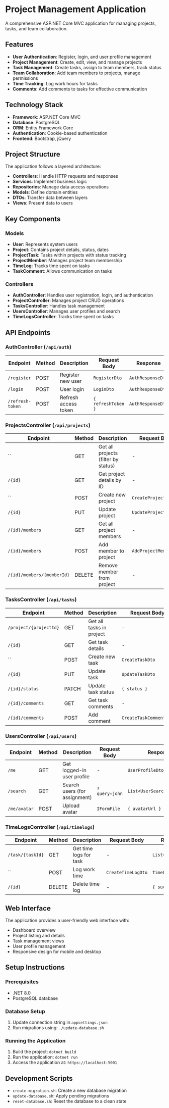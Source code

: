 # Project Management Application

A comprehensive ASP.NET Core MVC application for managing projects, tasks, and team collaboration.

## Features

- **User Authentication**: Register, login, and user profile management
- **Project Management**: Create, edit, view, and manage projects
- **Task Management**: Create tasks, assign to team members, track status
- **Team Collaboration**: Add team members to projects, manage permissions
- **Time Tracking**: Log work hours for tasks
- **Comments**: Add comments to tasks for effective communication

## Technology Stack

- **Framework**: ASP.NET Core MVC
- **Database**: PostgreSQL
- **ORM**: Entity Framework Core
- **Authentication**: Cookie-based authentication
- **Frontend**: Bootstrap, jQuery

## Project Structure

The application follows a layered architecture:

- **Controllers**: Handle HTTP requests and responses
- **Services**: Implement business logic
- **Repositories**: Manage data access operations
- **Models**: Define domain entities
- **DTOs**: Transfer data between layers
- **Views**: Present data to users

## Key Components

### Models

- **User**: Represents system users
- **Project**: Contains project details, status, dates
- **ProjectTask**: Tasks within projects with status tracking
- **ProjectMember**: Manages project team membership
- **TimeLog**: Tracks time spent on tasks
- **TaskComment**: Allows communication on tasks

### Controllers

- **AuthController**: Handles user registration, login, and authentication
- **ProjectController**: Manages project CRUD operations
- **TasksController**: Handles task management
- **UsersController**: Manages user profiles and search
- **TimeLogsController**: Tracks time spent on tasks

## API Endpoints

### AuthController (`/api/auth`)
| Endpoint | Method | Description | Request Body | Response |
|----------|--------|-------------|--------------|----------|
| `/register` | POST | Register new user | `RegisterDto` | `AuthResponseDto` |
| `/login` | POST | User login | `LoginDto` | `AuthResponseDto` |
| `/refresh-token` | POST | Refresh access token | `{ refreshToken }` | `AuthResponseDto` |

### ProjectsController (`/api/projects`)
| Endpoint | Method | Description | Request Body | Response |
|----------|--------|-------------|--------------|----------|
| `` | GET | Get all projects (filter by status) | - | `List<ProjectListDto>` |
| `/{id}` | GET | Get project details by ID | - | `ProjectDetailDto` |
| `` | POST | Create new project | `CreateProjectDto` | `ProjectDetailDto` |
| `/{id}` | PUT | Update project | `UpdateProjectDto` | `ProjectDetailDto` |
| `/{id}/members` | GET | Get all project members | - | `List<ProjectMemberDto>` |
| `/{id}/members` | POST | Add member to project | `AddProjectMemberDto` | `ProjectMemberDto` |
| `/{id}/members/{memberId}` | DELETE | Remove member from project | - | `{ success }` |

### TasksController (`/api/tasks`)
| Endpoint | Method | Description | Request Body | Response |
|----------|--------|-------------|--------------|----------|
| `/project/{projectId}` | GET | Get all tasks in project | - | `List<TaskListDto>` |
| `/{id}` | GET | Get task details | - | `TaskDetailDto` |
| `` | POST | Create new task | `CreateTaskDto` | `TaskDetailDto` |
| `/{id}` | PUT | Update task | `UpdateTaskDto` | `TaskDetailDto` |
| `/{id}/status` | PATCH | Update task status | `{ status }` | `TaskListDto` |
| `/{id}/comments` | GET | Get task comments | - | `List<TaskCommentDto>` |
| `/{id}/comments` | POST | Add comment | `CreateTaskCommentDto` | `TaskCommentDto` |

### UsersController (`/api/users`)
| Endpoint | Method | Description | Request Body | Response |
|----------|--------|-------------|--------------|----------|
| `/me` | GET | Get logged-in user profile | - | `UserProfileDto` |
| `/search` | GET | Search users (for assignment) | `?query=john` | `List<UserSearchResultDto>` |
| `/me/avatar` | POST | Upload avatar | `IFormFile` | `{ avatarUrl }` |

### TimeLogsController (`/api/timelogs`)
| Endpoint | Method | Description | Request Body | Response |
|----------|--------|-------------|--------------|----------|
| `/task/{taskId}` | GET | Get time logs for task | - | `List<TimeLogDto>` |
| `` | POST | Log work time | `CreateTimeLogDto` | `TimeLogDto` |
| `/{id}` | DELETE | Delete time log | - | `{ success }` |

## Web Interface

The application provides a user-friendly web interface with:
- Dashboard overview
- Project listing and details
- Task management views
- User profile management
- Responsive design for mobile and desktop

## Setup Instructions

### Prerequisites
- .NET 8.0
- PostgreSQL database

### Database Setup
1. Update connection string in `appsettings.json`
2. Run migrations using: `./update-database.sh`

### Running the Application
1. Build the project: `dotnet build`
2. Run the application: `dotnet run`
3. Access the application at: `https://localhost:5001`

## Development Scripts
- `create-migration.sh`: Create a new database migration
- `update-database.sh`: Apply pending migrations
- `reset-database.sh`: Reset the database to a clean state